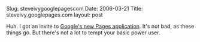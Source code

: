 Slug: steveivygooglepagescom
Date: 2006-03-21
Title: steveivy.googlepages.com
layout: post

Huh. I got an invite to [Google&#39;s new Pages application](http://steveivy.googlepages.com/home). It&#39;s not bad, as these things go. But there&#39;s not a lot to tempt your basic power user.
